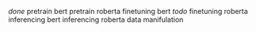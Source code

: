 *done*
pretrain bert
pretrain roberta
finetuning bert
*todo*
finetuning roberta
inferencing bert
inferencing roberta
data manifulation